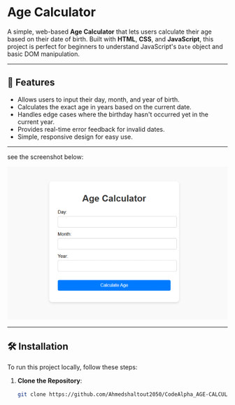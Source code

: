 # Age Calculator

A simple, web-based **Age Calculator** that lets users calculate their age based on their date of birth. Built with **HTML**, **CSS**, and **JavaScript**, this project is perfect for beginners to understand JavaScript's `Date` object and basic DOM manipulation.

---

## 🌟 Features
- Allows users to input their day, month, and year of birth.
- Calculates the exact age in years based on the current date.
- Handles edge cases where the birthday hasn't occurred yet in the current year.
- Provides real-time error feedback for invalid dates.
- Simple, responsive design for easy use.

---

 see the screenshot below:

![Age Calculator Screenshot](Screenshot.png)

---

## 🛠️ Installation

To run this project locally, follow these steps:

1. **Clone the Repository**:
   ```bash
   git clone https://github.com/Ahmedshaltout2050/CodeAlpha_AGE-CALCULATOR.git
